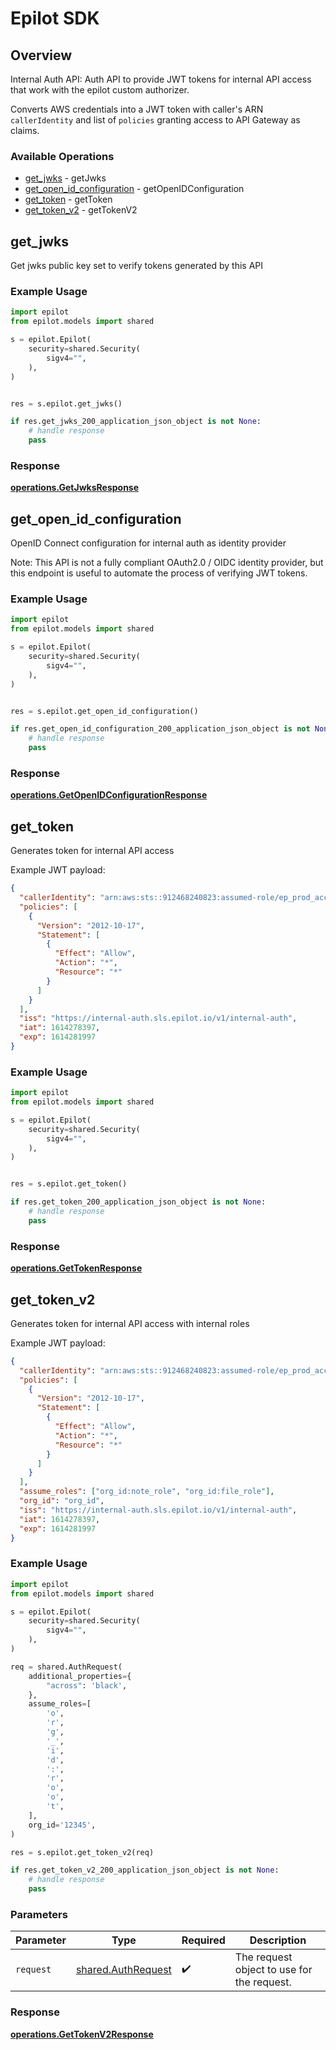 # Epilot SDK


## Overview

Internal Auth API: Auth API to provide JWT tokens for internal API access that work with the epilot custom authorizer.

Converts AWS credentials into a JWT token with caller's ARN `callerIdentity` and list of `policies` granting access to API Gateway as claims.


### Available Operations

* [get_jwks](#get_jwks) - getJwks
* [get_open_id_configuration](#get_open_id_configuration) - getOpenIDConfiguration
* [get_token](#get_token) - getToken
* [get_token_v2](#get_token_v2) - getTokenV2

## get_jwks

Get jwks public key set to verify tokens generated by this API

### Example Usage

```python
import epilot
from epilot.models import shared

s = epilot.Epilot(
    security=shared.Security(
        sigv4="",
    ),
)


res = s.epilot.get_jwks()

if res.get_jwks_200_application_json_object is not None:
    # handle response
    pass
```


### Response

**[operations.GetJwksResponse](../../models/operations/getjwksresponse.md)**


## get_open_id_configuration

OpenID Connect configuration for internal auth as identity provider

Note: This API is not a fully compliant OAuth2.0 / OIDC identity provider, but this endpoint is useful to
automate the process of verifying JWT tokens.


### Example Usage

```python
import epilot
from epilot.models import shared

s = epilot.Epilot(
    security=shared.Security(
        sigv4="",
    ),
)


res = s.epilot.get_open_id_configuration()

if res.get_open_id_configuration_200_application_json_object is not None:
    # handle response
    pass
```


### Response

**[operations.GetOpenIDConfigurationResponse](../../models/operations/getopenidconfigurationresponse.md)**


## get_token

Generates token for internal API access

Example JWT payload:

```json
{
  "callerIdentity": "arn:aws:sts::912468240823:assumed-role/ep_prod_access_admin/awsmfa_20210225T193753",
  "policies": [
    {
      "Version": "2012-10-17",
      "Statement": [
        {
          "Effect": "Allow",
          "Action": "*",
          "Resource": "*"
        }
      ]
    }
  ],
  "iss": "https://internal-auth.sls.epilot.io/v1/internal-auth",
  "iat": 1614278397,
  "exp": 1614281997
}
```


### Example Usage

```python
import epilot
from epilot.models import shared

s = epilot.Epilot(
    security=shared.Security(
        sigv4="",
    ),
)


res = s.epilot.get_token()

if res.get_token_200_application_json_object is not None:
    # handle response
    pass
```


### Response

**[operations.GetTokenResponse](../../models/operations/gettokenresponse.md)**


## get_token_v2

Generates token for internal API access with internal roles

Example JWT payload:

```json
{
  "callerIdentity": "arn:aws:sts::912468240823:assumed-role/ep_prod_access_admin/awsmfa_20210225T193753",
  "policies": [
    {
      "Version": "2012-10-17",
      "Statement": [
        {
          "Effect": "Allow",
          "Action": "*",
          "Resource": "*"
        }
      ]
    }
  ],
  "assume_roles": ["org_id:note_role", "org_id:file_role"],
  "org_id": "org_id",
  "iss": "https://internal-auth.sls.epilot.io/v1/internal-auth",
  "iat": 1614278397,
  "exp": 1614281997
}
```


### Example Usage

```python
import epilot
from epilot.models import shared

s = epilot.Epilot(
    security=shared.Security(
        sigv4="",
    ),
)

req = shared.AuthRequest(
    additional_properties={
        "across": 'black',
    },
    assume_roles=[
        'o',
        'r',
        'g',
        '_',
        'i',
        'd',
        ':',
        'r',
        'o',
        'o',
        't',
    ],
    org_id='12345',
)

res = s.epilot.get_token_v2(req)

if res.get_token_v2_200_application_json_object is not None:
    # handle response
    pass
```

### Parameters

| Parameter                                                | Type                                                     | Required                                                 | Description                                              |
| -------------------------------------------------------- | -------------------------------------------------------- | -------------------------------------------------------- | -------------------------------------------------------- |
| `request`                                                | [shared.AuthRequest](../../models/shared/authrequest.md) | :heavy_check_mark:                                       | The request object to use for the request.               |


### Response

**[operations.GetTokenV2Response](../../models/operations/gettokenv2response.md)**

